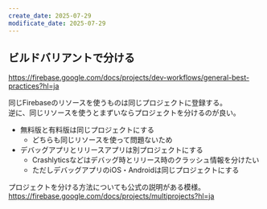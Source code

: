 ```yaml
---
create_date: 2025-07-29
modificate_date: 2025-07-29
---
```

## ビルドバリアントで分ける
<https://firebase.google.com/docs/projects/dev-workflows/general-best-practices?hl=ja>

同じFirebaseのリソースを使うものは同じプロジェクトに登録する。  
逆に、同じリソースを使うとまずいならプロジェクトを分けるのが良い。

* 無料版と有料版は同じプロジェクトにする
	- どちらも同じリソースを使って問題ないため
* デバッグアプリとリリースアプリは別プロジェクトにする
	- Crashlyticsなどはデバッグ時とリリース時のクラッシュ情報を分けたい
	- ただしデバッグアプリのiOS・Androidは同じプロジェクトにする

プロジェクトを分ける方法についても公式の説明がある模様。  
<https://firebase.google.com/docs/projects/multiprojects?hl=ja>